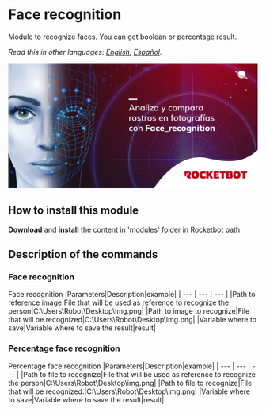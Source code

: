 # Face recognition
  
Module to recognize faces. You can get boolean or percentage result.  

*Read this in other languages: [English](Manual_face_recognition.md), [Español](Manual_face_recognition.es.md).*
  
![banner](imgs/Banner_face_recognition.png)
## How to install this module
  
__Download__ and __install__ the content in 'modules' folder in Rocketbot path  



## Description of the commands

### Face recognition
  
Face recognition
|Parameters|Description|example|
| --- | --- | --- |
|Path to reference image|File that will be used as reference to recognize the person|C:\Users\Robot\Desktop\img.png|
|Path to image to recognize|File that will be recognized|C:\Users\Robot\Desktop\img.png|
|Variable where to save|Variable where to save the result|result|

### Percentage face recognition
  
Percentage face recognition
|Parameters|Description|example|
| --- | --- | --- |
|Path to file to recognize|File that will be used as reference to recognize the person|C:\Users\Robot\Desktop\img.png|
|Path to file to recognize|File that will be recognized.|C:\Users\Robot\Desktop\img.png|
|Variable where to save|Variable where to save the result|result|
